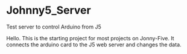 # Johnny5_Server
Test server to control Arduino from J5

Hello. This is the starting project for most projects on Jonny-Five. It connects the arduino card to the J5 web server and changes the data.
